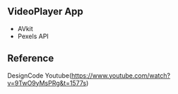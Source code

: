## VideoPlayer App 
- AVkit
- Pexels API

## Reference 
DesignCode Youtube(https://www.youtube.com/watch?v=9TwO9yMsPRg&t=1577s)
